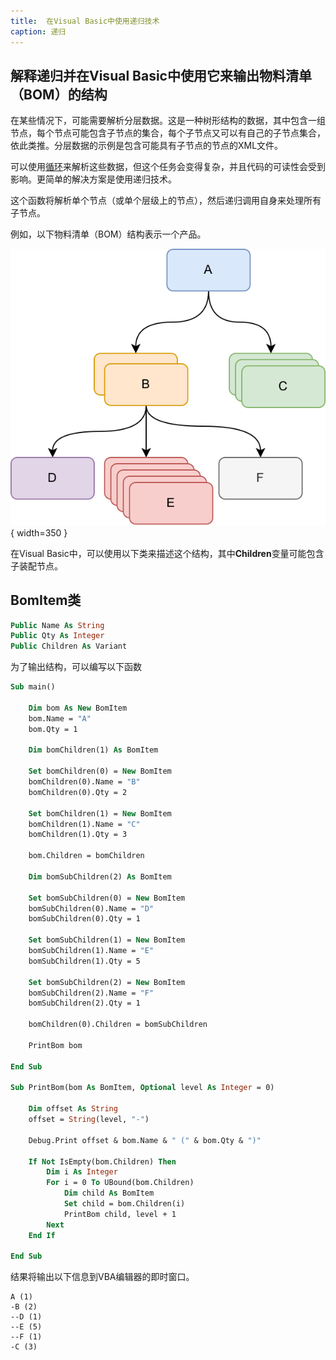 ```yaml
---
title:  在Visual Basic中使用递归技术
caption: 递归
---
```

 解释递归并在Visual Basic中使用它来输出物料清单（BOM）的结构
---

在某些情况下，可能需要解析分层数据。这是一种树形结构的数据，其中包含一组节点，每个节点可能包含子节点的集合，每个子节点又可以有自己的子节点集合，依此类推。分层数据的示例是包含可能具有子节点的节点的XML文件。

可以使用[循环](/docs/codestack/visual-basic/loops/)来解析这些数据，但这个任务会变得复杂，并且代码的可读性会受到影响。更简单的解决方案是使用递归技术。

这个函数将解析单个节点（或单个层级上的节点），然后递归调用自身来处理所有子节点。

例如，以下物料清单（BOM）结构表示一个产品。

![BOM结构示例](bom.svg){ width=350 }

在Visual Basic中，可以使用以下类来描述这个结构，其中**Children**变量可能包含子装配节点。

## BomItem类

~~~ vb
Public Name As String
Public Qty As Integer
Public Children As Variant
~~~

为了输出结构，可以编写以下函数

```vb
Sub main()
    
    Dim bom As New BomItem
    bom.Name = "A"
    bom.Qty = 1
    
    Dim bomChildren(1) As BomItem
        
    Set bomChildren(0) = New BomItem
    bomChildren(0).Name = "B"
    bomChildren(0).Qty = 2
    
    Set bomChildren(1) = New BomItem
    bomChildren(1).Name = "C"
    bomChildren(1).Qty = 3
    
    bom.Children = bomChildren
    
    Dim bomSubChildren(2) As BomItem
        
    Set bomSubChildren(0) = New BomItem
    bomSubChildren(0).Name = "D"
    bomSubChildren(0).Qty = 1
    
    Set bomSubChildren(1) = New BomItem
    bomSubChildren(1).Name = "E"
    bomSubChildren(1).Qty = 5
    
    Set bomSubChildren(2) = New BomItem
    bomSubChildren(2).Name = "F"
    bomSubChildren(2).Qty = 1
    
    bomChildren(0).Children = bomSubChildren
    
    PrintBom bom
    
End Sub

Sub PrintBom(bom As BomItem, Optional level As Integer = 0)
    
    Dim offset As String
    offset = String(level, "-")
    
    Debug.Print offset & bom.Name & " (" & bom.Qty & ")"
    
    If Not IsEmpty(bom.Children) Then
        Dim i As Integer
        For i = 0 To UBound(bom.Children)
            Dim child As BomItem
            Set child = bom.Children(i)
            PrintBom child, level + 1
        Next
    End If
    
End Sub
```

结果将输出以下信息到VBA编辑器的即时窗口。

```
A (1)
-B (2)
--D (1)
--E (5)
--F (1)
-C (3)
```